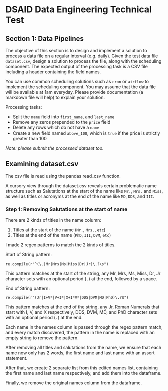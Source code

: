 # DSAID Data Engineering Technical Test

## Section 1: Data Pipelines
The objective of this section is to design and implement a solution to process a data file on a regular interval (e.g. daily). Given the test data file `dataset.csv`, design a solution to process the file, along with the scheduling component. The expected output of the processing task is a CSV file including a header containing the field names.

You can use common scheduling solutions such as `cron` or `airflow` to implement the scheduling component. You may assume that the data file will be available at 1am everyday. Please provide documentation (a markdown file will help) to explain your solution.

Processing tasks:
- Split the `name` field into `first_name`, and `last_name`
- Remove any zeros prepended to the `price` field
- Delete any rows which do not have a `name`
- Create a new field named `above_100`, which is `true` if the price is strictly greater than 100

*Note: please submit the processed dataset too.*


## Examining dataset.csv

The csv file is read using the pandas read_csv function.

A cursory view through the dataset.csv reveals certain problematic name structure such as Salutations at the start of the name like `Mr.`, `Mrs.` and `Miss`, as well as titles or acronyms at the end of the name like `MD`, `DDS`, and `III`.

### Step 1: Removing Salutations at the start of name
There are 2 kinds of titles in the name column:
1. Titles at the start of the name (`Mr.`, `Mrs.`, `etc`)
2. Titles at the end of the name (`PhD`, `III`, `DVM`, `etc`)

I made 2 regex patterns to match the 2 kinds of titles.

Start of String pattern: 

`re.compile(r"^(\.|Mr|Mrs|Ms|Miss|Dr|Jr)\.?\s")`

This pattern matches at the start of the string, any Mr, Mrs, Ms, Miss, Dr, Jr character sets with an optional period (`.`) at the end, followed by a space.


End of String pattern: 

`re.compile(r"(Jr|I+V*|V+I*|X+I*V*|DDS|DVM|MD|PhD)\.?$")`

This pattern matches at the end of the string, any Jr, Roman Numerals that start with I, V, and X respectively, DDS, DVM, MD, and PhD character sets with an optional period (`.`) at the end.

Each name in the names column is passed through the regex pattern match, and every match discovered, the pattern in the name is replaced with an empty string to remove the pattern.

After removing all titles and salutations from the name, we ensure that each name now only has 2 words, the first name and last name with an assert statement. 

After that, we create 2 separate list from this edited names list, containing the first name and last name respectively, and add them into the dataframe. 

Finally, we remove the original names column from the dataframe.



